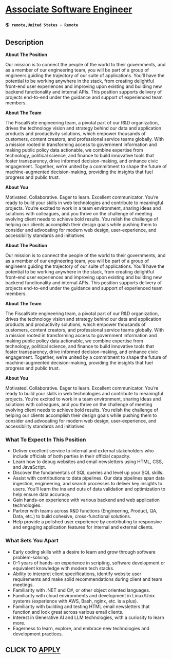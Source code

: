 # [Associate Software Engineer](https://www.remotewlb.com/apply/associate-software-engineer-119065)  
###  
#### `🌎 remote,United States - Remote`  

## Description

 **About The Position**

Our mission is to connect the people of the world to their governments, and as a member of our engineering team, you will be part of a group of engineers guiding the trajectory of our suite of applications. You’ll have the potential to be working anywhere in the stack, from creating delightful front-end user experiences and improving upon existing and building new backend functionality and internal APIs. This position supports delivery of projects end-to-end under the guidance and support of experienced team members.

**About The Team**

The FiscalNote engineering team, a pivotal part of our R&D organization, drives the technology vision and strategy behind our data and application products and productivity solutions, which empower thousands of customers, content creators, and professional service teams globally. With a mission rooted in transforming access to government information and making public policy data actionable, we combine expertise from technology, political science, and finance to build innovative tools that foster transparency, drive informed decision-making, and enhance civic engagement. Together, we’re united by a commitment to shape the future of machine-augmented decision-making, providing the insights that fuel progress and public trust.

**About You**

Motivated. Collaborative. Eager to learn. Excellent communicator. You’re ready to build your skills in web technologies and contribute to meaningful projects. You’re excited to work in a team environment, sharing ideas and solutions with colleagues, and you thrive on the challenge of meeting evolving client needs to achieve bold results. You relish the challenge of helping our clients accomplish their design goals while pushing them to consider and advocating for modern web design, user-experience, and accessibility standards and initiatives.

  

**About The Position**

Our mission is to connect the people of the world to their governments, and as a member of our engineering team, you will be part of a group of engineers guiding the trajectory of our suite of applications. You’ll have the potential to be working anywhere in the stack, from creating delightful front-end user experiences and improving upon existing and building new backend functionality and internal APIs. This position supports delivery of projects end-to-end under the guidance and support of experienced team members.

**About The Team**

The FiscalNote engineering team, a pivotal part of our R&D organization, drives the technology vision and strategy behind our data and application products and productivity solutions, which empower thousands of customers, content creators, and professional service teams globally. With a mission rooted in transforming access to government information and making public policy data actionable, we combine expertise from technology, political science, and finance to build innovative tools that foster transparency, drive informed decision-making, and enhance civic engagement. Together, we’re united by a commitment to shape the future of machine-augmented decision-making, providing the insights that fuel progress and public trust.

**About You**

Motivated. Collaborative. Eager to learn. Excellent communicator. You’re ready to build your skills in web technologies and contribute to meaningful projects. You’re excited to work in a team environment, sharing ideas and solutions with colleagues, and you thrive on the challenge of meeting evolving client needs to achieve bold results. You relish the challenge of helping our clients accomplish their design goals while pushing them to consider and advocating for modern web design, user-experience, and accessibility standards and initiatives.

  

### What To Expect In This Position

* Deliver excellent service to internal and external stakeholders who include officials of both parties in their official capacity.
* Learn how to debug websites and email newsletters using HTML, CSS, and JavaScript.
* Discover the fundamentals of SQL queries and level up your SQL skills.
* Assist with contributions to data pipelines. Our data pipelines span data ingestion, engineering, and search processes to deliver key insights to users. You’ll learn the ins and outs of data validation and optimization to help ensure data accuracy.
* Gain hands-on experience with various backend and web application technologies. 
* Partner with teams across R&D functions (Engineering, Product, QA, Data, etc.) to build cohesive, cross-functional solutions.
* Help provide a polished user experience by contributing to responsive and engaging application features for internal and external clients.

  

### What Sets You Apart

* Early coding skills with a desire to learn and grow through software problem-solving.
* 0-1 years of hands-on experience in scripting, software development or equivalent knowledge with modern tech stacks.
* Ability to interpret client specifications, identify website user requirements and make solid recommendations during client and team meetings.
* Familiarity with .NET and C#, or other object oriented languages.
* Familiarity with cloud environments and development in Linux/Unix systems (experience with AWS, Bash, nginx, etc. is a plus).
* Familiarity with building and testing HTML email newsletters that function and look great across various email clients.
* Interest in Generative AI and LLM technologies, with a curiosity to learn more.
* Eagerness to learn, explore, and embrace new technologies and development practices.

  

  
## CLICK TO [APPLY](https://www.remotewlb.com/apply/associate-software-engineer-119065)


